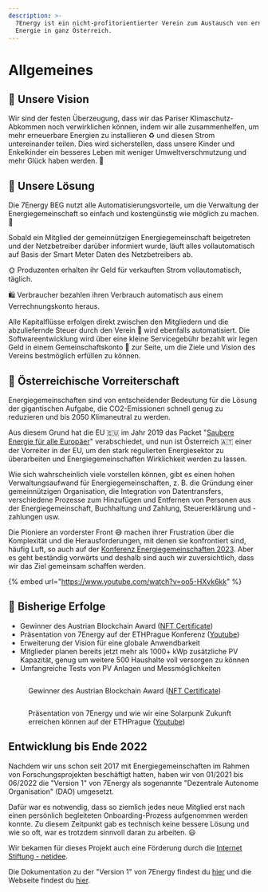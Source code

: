 ```yaml
---
description: >-
  7Energy ist ein nicht-profitorientierter Verein zum Austausch von erneuerbarer
  Energie in ganz Österreich.
---
```


# Allgemeines

## 🔮 Unsere Vision

Wir sind der festen Überzeugung, dass wir das Pariser Klimaschutz-Abkommen noch verwirklichen können, indem wir alle zusammenhelfen, um mehr erneuerbare Energien zu installieren ♻️ und diesen Strom untereinander teilen. Dies wird sicherstellen, dass unsere Kinder und Enkelkinder ein besseres Leben mit weniger Umweltverschmutzung und mehr Glück haben werden. 💚

## 🫶 Unsere Lösung

Die 7Energy BEG nutzt alle Automatisierungsvorteile, um die Verwaltung der Energiegemeinschaft so einfach und kostengünstig wie möglich zu machen. 🥰&#x20;

Sobald ein Mitglied der gemeinnützigen Energiegemeinschaft beigetreten und der Netzbetreiber darüber informiert wurde, läuft alles vollautomatisch auf Basis der Smart Meter Daten des Netzbetreibers ab.&#x20;

🌞 Produzenten erhalten ihr Geld für verkauften Strom vollautomatisch, täglich.&#x20;

🛍️ Verbraucher bezahlen ihren Verbrauch automatisch aus einem Verrechnungskonto heraus.&#x20;

Alle Kapitalflüsse erfolgen direkt zwischen den Mitgliedern und die abzuliefernde Steuer durch den Verein 🧾 wird ebenfalls automatisiert. Die Softwareentwicklung wird über eine kleine Servicegebühr bezahlt wir legen Geld in einem Gemeinschaftskonto 🏦 zur Seite, um die Ziele und Vision des Vereins bestmöglich erfüllen zu können.&#x20;

## 🚀 Österreichische Vorreiterschaft

Energiegemeinschaften sind von entscheidender Bedeutung für die Lösung der gigantischen Aufgabe, die CO2-Emissionen schnell genug zu reduzieren und bis 2050 Klimaneutral zu werden.&#x20;

Aus diesem Grund hat die EU 🇪🇺 im Jahr 2019 das Packet "[Saubere Energie für alle Europäer](https://energy.ec.europa.eu/topics/energy-strategy/clean-energy-all-europeans-package\_en)" verabschiedet, und nun ist Österreich 🇦🇹 einer der Vorreiter in der EU, um den stark regulierten Energiesektor zu überarbeiten und Energiegemeinschaften Wirklichkeit werden zu lassen.&#x20;

Wie sich wahrscheinlich viele vorstellen können, gibt es einen hohen Verwaltungsaufwand für Energiegemeinschaften, z. B. die Gründung einer gemeinnützigen Organisation, die Integration von Datentransfers, verschiedene Prozesse zum Hinzufügen und Entfernen von Personen aus der Energiegemeinschaft, Buchhaltung und Zahlung, Steuererklärung und -zahlungen usw.&#x20;

Die Pioniere an vorderster Front 😅 machen ihrer Frustration über die Komplexität und die Herausforderungen, mit denen sie konfrontiert sind, häufig Luft, so auch auf der [Konferenz Energiegemeinschaften 2023](https://youtu.be/oo5-HXvk6kk). Aber es geht beständig vorwärts und deshalb sind auch wir zuversichtlich, dass wir das Ziel gemeinsam schaffen werden.&#x20;

{% embed url="https://www.youtube.com/watch?v=oo5-HXvk6kk" %}

## 🎯 Bisherige Erfolge

* Gewinner des Austrian Blockchain Award ([NFT Certificate](https://opensea.io/assets/matic/0x5400bfc0499c5ccbe5dab9db7d587cf575e51cd1/12))
* Präsentation von 7Energy auf der ETHPrague Konferenz ([Youtube](https://youtu.be/UtBtGACPv1E))
* Erweiterung der Vision für eine globale Anwendbarkeit
* Mitglieder planen bereits jetzt mehr als 1000+ kWp zusätzliche PV Kapazität, genug um weitere 500 Haushalte voll versorgen zu können
* Umfangreiche Tests von PV Anlagen und Messmöglichkeiten&#x20;

<figure><img src=".gitbook/assets/1663224966838.jpeg" alt=""><figcaption><p>Gewinner des Austrian Blockchain Award (<a href="https://opensea.io/assets/matic/0x5400bfc0499c5ccbe5dab9db7d587cf575e51cd1/12">NFT Certificate</a>)</p></figcaption></figure>

<figure><img src=".gitbook/assets/ETHPrague (1).png" alt=""><figcaption><p>Präsentation von 7Energy und wie wir eine Solarpunk Zukunft erreichen können auf der ETHPrague (<a href="https://www.youtube.com/watch?v=XEGjJ2iWlSE">Youtube</a>)</p></figcaption></figure>

## Entwicklung bis Ende 2022&#x20;

Nachdem wir uns schon seit 2017 mit Energiegemeinschaften im Rahmen von Forschungsprojekten beschäftigt hatten, haben wir von 01/2021 bis 06/2022 die "Version 1" von 7Energy als sogenannte "Dezentrale Autonome Organisation" (DAO) umgesetzt.&#x20;

Dafür war es notwendig, dass so ziemlich jedes neue Mitglied erst nach einen persönlich begleiteten Onboarding-Prozess aufgenommen werden konnte. Zu diesem Zeitpunkt gab es technisch keine bessere Lösung und wie so oft, war es trotzdem sinnvoll daran zu arbeiten. 😃

Wir bekamen für dieses Projekt auch eine Förderung durch die [Internet Stiftung - netidee](https://www.netidee.at/7energy).&#x20;

Die Dokumentation zu der "Version 1" von 7Energy findest du [hier](https://dao-docs.7energy.at/) und die Webseite findest du [hier](https://7energy.at/).&#x20;
